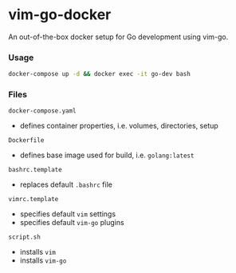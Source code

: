 # vim-go-docker
An out-of-the-box docker setup for Go development using vim-go.

### Usage
```bash
docker-compose up -d && docker exec -it go-dev bash
```

### Files
`docker-compose.yaml`
* defines container properties, i.e. volumes, directories, setup

`Dockerfile`
* defines base image used for build, i.e. `golang:latest`

`bashrc.template`
* replaces default `.bashrc` file

`vimrc.template`
* specifies default `vim` settings
* specifies default `vim-go` plugins

`script.sh`
* installs `vim`
* installs `vim-go`
